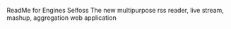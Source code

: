 ReadMe for Engines Selfoss
The new multipurpose rss reader, live stream, mashup, aggregation web application